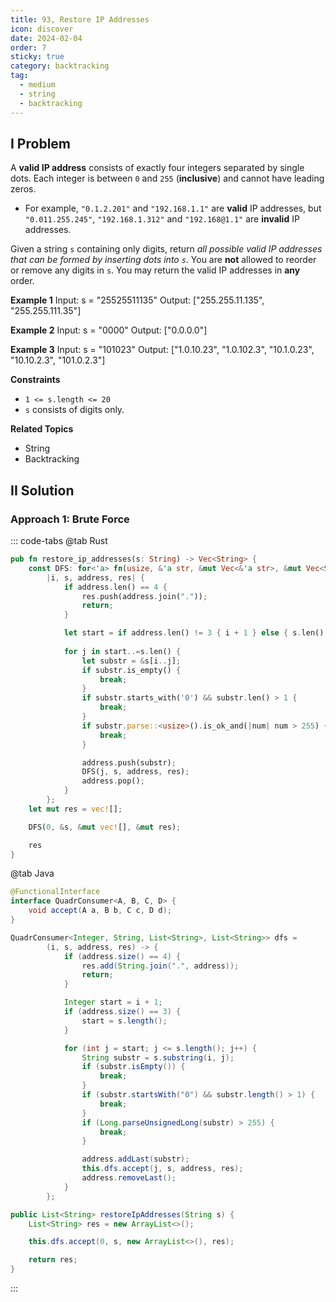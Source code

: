 ```yaml
---
title: 93, Restore IP Addresses
icon: discover
date: 2024-02-04
order: 7
sticky: true
category: backtracking
tag: 
  - medium
  - string
  - backtracking
---
```


## I Problem
A **valid IP address** consists of exactly four integers separated by single dots. Each integer is between `0` and `255` (**inclusive**) and cannot have leading zeros.
- For example, `"0.1.2.201"` and `"192.168.1.1"` are **valid** IP addresses, but `"0.011.255.245"`, `"192.168.1.312"` and `"192.168@1.1"` are **invalid** IP addresses.

Given a string `s` containing only digits, return *all possible valid IP addresses that can be formed by inserting dots into `s`*. You are **not** allowed to reorder or remove any digits in `s`. You may return the valid IP addresses in **any** order.

**Example 1**
Input: s = "25525511135"
Output: ["255.255.11.135", "255.255.111.35"]

**Example 2**
Input: s = "0000"
Output: ["0.0.0.0"]

**Example 3**
Input: s = "101023"
Output: ["1.0.10.23", "1.0.102.3", "10.1.0.23", "10.10.2.3", "101.0.2.3"]

**Constraints**
- `1 <= s.length <= 20`
- `s` consists of digits only.

**Related Topics**
- String
- Backtracking


## II Solution
### Approach 1: Brute Force
::: code-tabs
@tab Rust
```rust
pub fn restore_ip_addresses(s: String) -> Vec<String> {
    const DFS: for<'a> fn(usize, &'a str, &mut Vec<&'a str>, &mut Vec<String>) =
        |i, s, address, res| {
            if address.len() == 4 {
                res.push(address.join("."));
                return;
            }

            let start = if address.len() != 3 { i + 1 } else { s.len() };
            
            for j in start..=s.len() {
                let substr = &s[i..j];
                if substr.is_empty() {
                    break;
                }
                if substr.starts_with('0') && substr.len() > 1 {
                    break;
                }
                if substr.parse::<usize>().is_ok_and(|num| num > 255) {
                    break;
                }

                address.push(substr);
                DFS(j, s, address, res);
                address.pop();
            }
        };
    let mut res = vec![];

    DFS(0, &s, &mut vec![], &mut res);

    res
}
```

@tab Java
```java
@FunctionalInterface
interface QuadrConsumer<A, B, C, D> {
    void accept(A a, B b, C c, D d);
}

QuadrConsumer<Integer, String, List<String>, List<String>> dfs =
        (i, s, address, res) -> {
            if (address.size() == 4) {
                res.add(String.join(".", address));
                return;
            }

            Integer start = i + 1;
            if (address.size() == 3) {
                start = s.length();
            }

            for (int j = start; j <= s.length(); j++) {
                String substr = s.substring(i, j);
                if (substr.isEmpty()) {
                    break;
                }
                if (substr.startsWith("0") && substr.length() > 1) {
                    break;
                }
                if (Long.parseUnsignedLong(substr) > 255) {
                    break;
                }

                address.addLast(substr);
                this.dfs.accept(j, s, address, res);
                address.removeLast();
            }
        };

public List<String> restoreIpAddresses(String s) {
    List<String> res = new ArrayList<>();

    this.dfs.accept(0, s, new ArrayList<>(), res);

    return res;
}
```
:::
